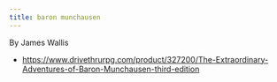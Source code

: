 ```yaml
---
title: baron munchausen
---
```


By James Wallis

- https://www.drivethrurpg.com/product/327200/The-Extraordinary-Adventures-of-Baron-Munchausen-third-edition